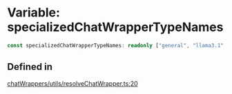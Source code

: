 # Variable: specializedChatWrapperTypeNames

```ts
const specializedChatWrapperTypeNames: readonly ["general", "llama3.1", "llama3", "llama2Chat", "mistral", "alpacaChat", "functionary", "chatML", "falconChat", "gemma"];
```

## Defined in

[chatWrappers/utils/resolveChatWrapper.ts:20](https://github.com/withcatai/node-llama-cpp/blob/6405ee945e792651123189aae2612212095765b6/src/chatWrappers/utils/resolveChatWrapper.ts#L20)
